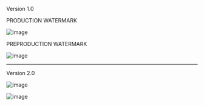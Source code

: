 Version 1.0

PRODUCTION WATERMARK

![image](https://github.com/user-attachments/assets/f8c4bc07-382e-4b13-9739-a5acd44d71aa)

PREPRODUCTION WATERMARK

![image](https://github.com/user-attachments/assets/4e806071-5d89-4741-995d-5e6fe7b034c4)

---------------------------------------

Version 2.0

![image](https://github.com/user-attachments/assets/a129b5b3-bd88-4a87-a9e4-f1fcb177d76c)

![image](https://github.com/user-attachments/assets/b056c31d-4ae5-4e30-a988-3cb7f29581eb)


